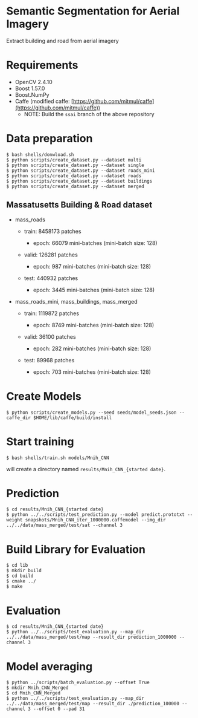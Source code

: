 # Semantic Segmentation for Aerial Imagery
Extract building and road from aerial imagery

# Requirements
- OpenCV 2.4.10
- Boost 1.57.0
- Boost.NumPy
- Caffe (modified caffe: [https://github.com/mitmul/caffe](https://github.com/mitmul/caffe))
  - NOTE: Build the `ssai` branch of the above repository

# Data preparation

```
$ bash shells/donwload.sh
$ python scripts/create_dataset.py --dataset multi
$ python scripts/create_dataset.py --dataset single
$ python scripts/create_dataset.py --dataset roads_mini
$ python scripts/create_dataset.py --dataset roads
$ python scripts/create_dataset.py --dataset buildings
$ python scripts/create_dataset.py --dataset merged
```

## Massatusetts Building & Road dataset
- mass_roads
  - train: 8458173 patches
    - epoch: 66079 mini-batches (mini-batch size: 128)

  - valid: 126281 patches
    - epoch: 987 mini-batches (mini-batch size: 128)

  - test: 440932 patches
    - epoch: 3445 mini-batches (mini-batch size: 128)

- mass_roads_mini, mass_buildings, mass_merged
  - train: 1119872 patches
    - epoch: 8749 mini-batches (mini-batch size: 128)

  - valid: 36100 patches
    - epoch: 282 mini-batches (mini-batch size: 128)

  - test: 89968 patches
    - epoch: 703 mini-batches (mini-batch size: 128)

# Create Models

```
$ python scripts/create_models.py --seed seeds/model_seeds.json --caffe_dir $HOME/lib/caffe/build/install
```

# Start training

```
$ bash shells/train.sh models/Mnih_CNN
```

will create a directory named `results/Mnih_CNN_{started date}`.

# Prediction

```
$ cd results/Mnih_CNN_{started date}
$ python ../../scripts/test_prediction.py --model predict.prototxt --weight snapshots/Mnih_CNN_iter_1000000.caffemodel --img_dir ../../data/mass_merged/test/sat --channel 3
```

# Build Library for Evaluation

```
$ cd lib
$ mkdir build
$ cd build
$ cmake ../
$ make
```

# Evaluation

```
$ cd results/Mnih_CNN_{started date}
$ python ../../scripts/test_evaluation.py --map_dir ../../data/mass_merged/test/map --result_dir prediction_1000000 --channel 3
```

# Model averaging

```
$ python ../scripts/batch_evaluation.py --offset True
$ mkdir Mnih_CNN_Merged
$ cd Mnih_CNN_Merged
$ python ../../scripts/test_evaluation.py --map_dir ../../data/mass_merged/test/map --result_dir ./prediction_100000 --channel 3 --offset 0 --pad 31
```
